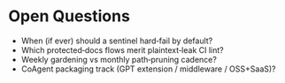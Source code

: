 # Open Questions
- When (if ever) should a sentinel hard‑fail by default?
- Which protected‑docs flows merit plaintext‑leak CI lint?
- Weekly gardening vs monthly path‑pruning cadence?
- CoAgent packaging track (GPT extension / middleware / OSS+SaaS)?

